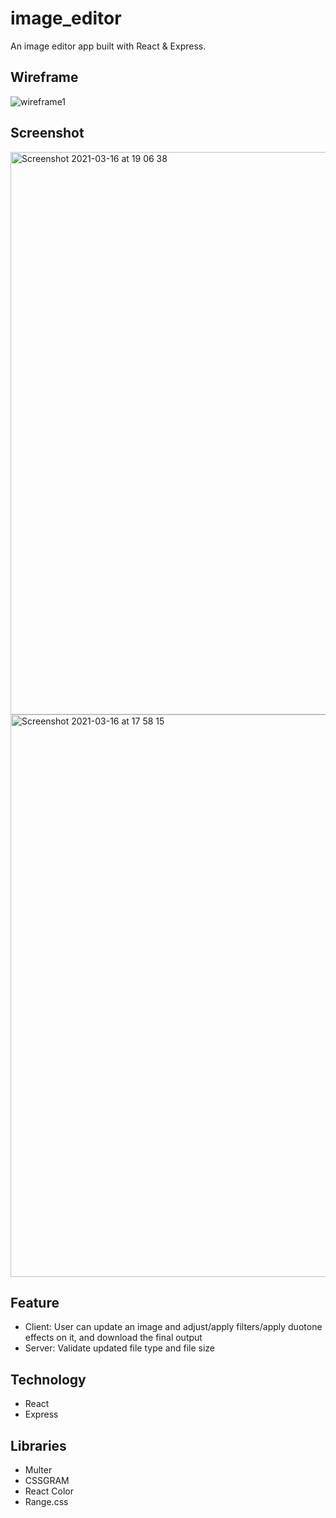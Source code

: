 # image_editor

An image editor app built with React & Express.

## Wireframe

![wireframe1](https://user-images.githubusercontent.com/62843726/111366990-22a95c00-868c-11eb-8065-ffa862bb04dd.png)

## Screenshot

<img width="900" alt="Screenshot 2021-03-16 at 19 06 38" src="https://user-images.githubusercontent.com/62843726/111366683-bb8ba780-868b-11eb-9c64-c4c9e85e1a55.png">

<img width="900" alt="Screenshot 2021-03-16 at 17 58 15" src="https://user-images.githubusercontent.com/62843726/111357416-34d1cd00-8681-11eb-9db4-8c81a137acfb.png">

## Feature
- Client: User can update an image and adjust/apply filters/apply duotone effects on it, and download the final output
- Server: Validate updated file type and file size

## Technology
- React
- Express

## Libraries
- Multer
- CSSGRAM
- React Color
- Range.css
